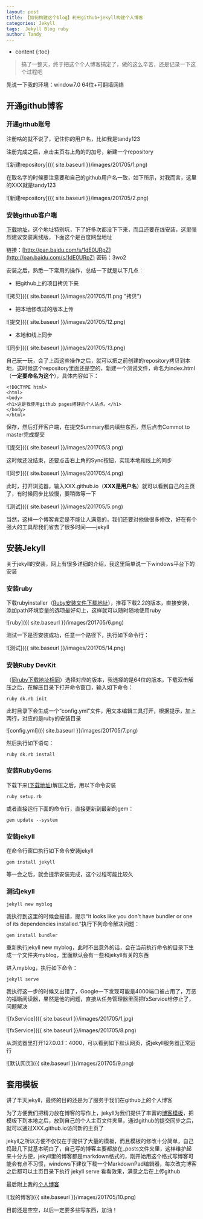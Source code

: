 ```yaml
---
layout: post
title: 【如何构建这个blog】利用github+jekyll构建个人博客
categories: Jekyll
tags:  Jekyll Blog ruby
author: Tandy
---
```


* content
{:toc}





>搞了一整天，终于把这个个人博客搞定了，做的这么辛苦，还是记录一下这个过程吧

先说一下我的环境：window7.0 64位+可翻墙网络

## 开通github博客

### 开通github账号

注册啥的就不说了，记住你的用户名，比如我是tandy123

注册完成之后，点击主页右上角的的加号，新建一个repository

![新建repository]({{ site.baseurl }}/images/201705/1.png)

在取名字的时候要注意要和自己的github用户名一致，如下所示，对我而言，这里的XXX就是tandy123

![新建repository]({{ site.baseurl }}/images/201705/2.png)

### 安装github客户端

[下载地址](https://desktop.github.com/)，这个地址特别坑，下了好多次都没下下来，而且还要在线安装，这里强烈建议安装离线版，下面这个是百度网盘地址

链接：[http://pan.baidu.com/s/1dE0URpZ](http://pan.baidu.com/s/1dE0URpZ) 密码：3wo2

安装之后，熟悉一下常用的操作，总结一下就是以下几点：

- 把github上的项目拷贝下来

![拷贝]({{ site.baseurl }}/images/201705/11.png "拷贝")

- 把本地修改过的版本上传

![提交]({{ site.baseurl }}/images/201705/12.png)

- 本地和线上同步

![同步]({{ site.baseurl }}/images/201705/13.png)

自己玩一玩，会了上面这些操作之后，就可以把之前创建的repository拷贝到本地，这时候这个repository里面还是空的，新建一个测试文件，命名为index.html（**一定要命名为这个**），具体内容如下：

    <!DOCTYPE html>
    <html>
    <body>
    <h1>这是我使用github pages搭建的个人站点。</h1>
    </body>
    </html>

保存，然后打开客户端，在提交Summary框内填些东西，然后点击Commot to master完成提交

![提交]({{ site.baseurl }}/images/201705/3.png)

这时候还没结束，还要点击右上角的Sync按钮，实现本地和线上的同步

![同步]({{ site.baseurl }}/images/201705/4.png)

此时，打开浏览器，输入XXX.github.io（**XXX是用户名**）就可以看到自己的主页了，有时候同步比较慢，要稍微等一下

![测试]({{ site.baseurl }}/images/201705/5.png)


当然，这样一个博客肯定是不能让人满意的，我们还要对他做很多修改，好在有个强大的工具帮我们省去了很多时间——jekyll

## 安装Jekyll

关于jekyll的安装，网上有很多详细的介绍，我这里简单说一下windows平台下的安装

### 安装ruby

下载rubyinstaller（[Ruby安装文件下载地址](http://rubyinstaller.org/downloads/)），推荐下载2.2的版本，直接安装，添加path环境变量的选项最好勾上，这样就可以随时随地使用ruby

![ruby]({{ site.baseurl }}/images/201705/6.png)

测试一下是否安装成功，任意一个路径下，执行如下命令行：

![测试]({{ site.baseurl }}/images/201705/14.png)

### 安装Ruby DevKit

（[同ruby下载地址相同](http://rubyinstaller.org/downloads/)）选择对应的版本，我选择的是64位的版本，下载双击解压之后，在解压目录下打开命令窗口，输入如下命令：

    ruby dk.rb init

此时目录下会生成一个“config.yml”文件，用文本编辑工具打开，根据提示，加上两行，对应的是ruby的安装目录

![config.yml]({{ site.baseurl }}/images/201705/7.png)

然后执行如下语句：

    ruby dk.rb install

### 安装RubyGems

下载下来([下载地址](https://rubygems.org/pages/download))解压之后，用以下命令安装

    ruby setup.rb

或者直接运行下面的命令行，直接更新到最新的gem：

    gem update --system 

### 安装jekyll

在命令行窗口执行如下命令安装jekyll

    gem install jekyll

等一会之后，就会提示安装完成，这个过程可能比较久

### 测试jekyll

    jekyll new myblog

我执行到这里的时候会报错，提示“It looks like you don't have bundler or one of its dependencies installed.”执行下列命令解决问题：

    gem install bundler

重新执行jekyll new myblog，此时不出意外的话，会在当前执行命令的目录下生成一个文件夹myblog，里面默认会有一些和jekyll有关的东西

进入myblog，执行如下命令：

    jekyll serve

我执行这一步的时候又出错了，Google一下发现可能是4000端口被占用了，万恶的福晰阅读器，果然是他的问题，直接从任务管理器里面把fxService给停止了，问题解决

![fxService]({{ site.baseurl }}/images/201705/1.jpg)

![fxService]({{ site.baseurl }}/images/201705/8.png)

从浏览器里打开127.0.0.1：4000，可以看到如下默认网页，说jekyll服务器正常运行

![默认网页]({{ site.baseurl }}/images/201705/9.png)

## 套用模板

讲了半天jekyll，最终的目的还是为了服务于我们在github上的个人博客

为了方便我们把精力放在博客的写作上，jekyll为我们提供了丰富的[博客模板](http://jekyllthemes.org/)，把模板下到本地之后，放到自己的个人主页文件夹里，通过github的提交同步之后，就可以通过XXX.github.io访问新的主页了

jekyll之所以方便不仅仅在于提供了大量的模板，而且模板的修改十分简单，自己捣鼓几下就基本明白了，自己写的博客主要都放在_posts文件夹里，这样维护起来十分方便，jekyll里的博客都是markdown格式的，刚开始用这个格式写博客可能会有点不习惯，windows下建议下载一个MarkdownPad编辑器，每次改完博客之后都可以主页目录下执行 jekyll serve 看看效果，满意之后在上传github

最后附上我的[个人博客](https://tandy123.github.io/)

![我的博客]({{ site.baseurl }}/images/201705/10.png)

目前还是空空，以后一定要多些写东西，加油！